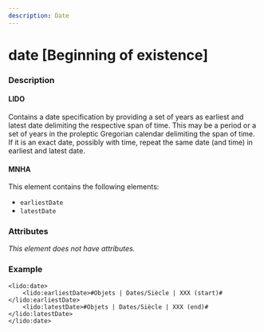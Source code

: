 ```yaml
---
description: Date
---
```


# date \[Beginning of existence\]

### Description

#### LIDO

Contains a date specification by providing a set of years as earliest and latest date delimiting the respective span of time. This may be a period or a set of years in the proleptic Gregorian calendar delimiting the span of time. If it is an exact date, possibly with time, repeat the same date \(and time\) in earliest and latest date.

#### MNHA

This element contains the following elements:

* `earliestDate`
* `latestDate`

### Attributes

_This element does not have attributes._

### Example

```markup
<lido:date>
    <lido:earliestDate>#Objets | Dates/Siècle | XXX (start)#</lido:earliestDate>
    <lido:latestDate>#Objets | Dates/Siècle | XXX (end)#</lido:latestDate>
</lido:date>
```

